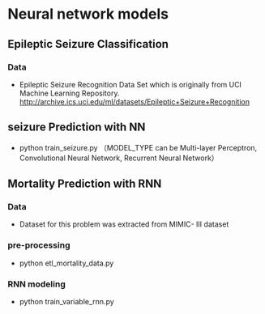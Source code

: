 # Neural network models

## Epileptic Seizure Classification

### Data
-  Epileptic Seizure Recognition Data Set which is originally from UCI Machine Learning Repository. http://archive.ics.uci.edu/ml/datasets/Epileptic+Seizure+Recognition


## seizure Prediction with NN

-  python train_seizure.py  （MODEL_TYPE can be Multi-layer Perceptron, Convolutional Neural Network, Recurrent Neural Network）

## Mortality Prediction with RNN

### Data
-   Dataset for this problem was extracted from MIMIC- III dataset

### pre-processing
- python etl_mortality_data.py 
### RNN modeling
- python train_variable_rnn.py

